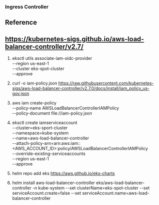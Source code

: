 ### Ingress Controller

Reference
-----------
https://kubernetes-sigs.github.io/aws-load-balancer-controller/v2.7/
-----------

1. eksctl utils associate-iam-oidc-provider \
    --region us-east-1 \
    --cluster eks-spot-cluster \
    --approve

2. curl -o iam-policy.json https://raw.githubusercontent.com/kubernetes-sigs/aws-load-balancer-controller/v2.7.0/docs/install/iam_policy_us-gov.json


3. aws iam create-policy \
    --policy-name AWSLoadBalancerControllerIAMPolicy \
    --policy-document file://iam-policy.json


4. eksctl create iamserviceaccount \
--cluster=eks-sport-cluster \
--namespace=kube-system \
--name=aws-load-balancer-controller \
--attach-policy-arn=arn:aws:iam::<AWS_ACCOUNT_ID>:policy/AWSLoadBalancerControllerIAMPolicy \
--override-existing-serviceaccounts \
--region us-east-1 \
--approve


5. helm repo add eks https://aws.github.io/eks-charts

6. helm install aws-load-balancer-controller eks/aws-load-balancer-controller -n kube-system --set clusterName=eks-spot-cluster --set serviceAccount.create=false --set serviceAccount.name=aws-load-balancer-controller
